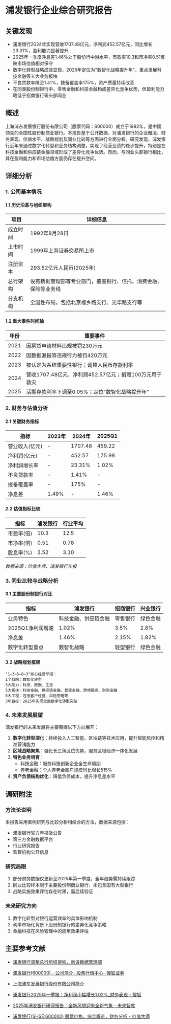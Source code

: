 # 浦发银行企业综合研究报告

## 关键发现

- 浦发银行2024年实现营收1707.48亿元，净利润452.57亿元，同比增长23.31%，盈利能力显著提升
- 2025年一季度净息差1.46%处于股份行中游水平，市盈率10.3和市净率0.51反映市场估值相对保守
- 数字化转型战略成效显现，2025年定位为"数智化战略提升年"，重点发展科技金融等五大业务板块
- 不良贷款率降至1.41%，拨备覆盖率175%，资产质量持续改善
- 在同类股份制银行中，零售金融和科技金融构成差异化竞争优势，但盈利能力略低于招商银行等头部同业

## 概述

上海浦东发展银行股份有限公司（股票代码：600000）成立于1992年，是中国领先的全国性股份制商业银行。本报告基于公开数据，对浦发银行的企业概况、财务表现、估值水平、战略规划及同业比较等方面进行全面分析。研究发现，浦发银行近年来通过数字化转型和业务结构调整，实现了经营业绩的稳步提升，特别是在科技金融和供应链金融领域形成了差异化竞争优势。然而，与同业头部银行相比，其在盈利能力和市场估值方面仍存在提升空间。

## 详细分析

### 1. 公司基本情况

#### 1.1 历史沿革与组织架构

| 项目 | 详细信息 |
|------|----------|
| 成立时间 | 1992年8月28日 |
| 上市时间 | 1999年上海证券交易所上市 |
| 注册资本 | 293.52亿元人民币(2025年) |
| 总行架构 | 设有数据管理部等专业部门，覆盖银行、信托、消费金融、保险等业务线 |
| 分支机构 | 全国性布局，包括北京榴乡路支行、光华路支行等 |

#### 1.2 重大事件时间轴

| 年份 | 重要事件 |
|------|----------|
| 2021 | 因房贷申请材料违规被罚230万元 |
| 2022 | 因数据漏报等违规行为被罚420万元 |
| 2023 | 被认定为系统重要性银行；调整人民币存款利率 |
| 2024 | 营收1707.48亿元，净利润452.57亿元；捐赠100万元用于救灾 |
| 2025 | 活期存款利率下调至0.05%；定位"数智化战略提升年" |

### 2. 财务与估值分析

#### 2.1 关键财务指标

| 指标 | 2023年 | 2024年 | 2025Q1 |
|------|--------|--------|--------|
| 营业收入(亿元) | - | 1707.48 | 459.22 |
| 净利润(亿元) | - | 452.57 | 175.98 |
| 净利润增长率 | - | 23.31% | 1.02% |
| 不良贷款率 | - | 1.41% | - |
| 拨备覆盖率 | - | 175% | - |
| 净息差 | 1.49% | - | 1.46% |

#### 2.2 估值指标比较

| 指标 | 浦发银行 | 行业平均 |
|------|----------|----------|
| 市盈率(倍) | 10.3 | 12.5 |
| 市净率(倍) | 0.51 | 0.78 |
| 股息率(%) | 2.52 | 3.10 |

*数据来源：价值大师、浦发银行年报*

### 3. 同业比较与战略分析

#### 3.1 主要股份制银行对比

| 指标 | 浦发银行 | 招商银行 | 兴业银行 |
|------|----------|----------|----------|
| 业务特色 | 科技金融、供应链金融 | 零售银行 | 绿色金融 |
| 2025Q1净利润增速 | 1.02% | 3.5% | 2.8% |
| 净息差 | 1.46% | 2.15% | 1.82% |
| 数字化转型重点 | 数智化战略 | 轻型银行 | 绿色金融 |

#### 3.2 战略规划框架

```text
"1—3—5—8—3"核心经营举措：
1个战略：数智化转型
3大能力：科技、数据、生态
5大板块：科技金融、供应链金融、普惠金融、跨境服务、财资金融
8大工程：包括客户经营、风险管理等
3年目标：2025年实现全面数字化转型突破
```

### 4. 未来发展展望

浦发银行的未来发展将主要围绕以下方向展开：

1. **数字化转型深化**：持续投入人工智能、区块链等技术应用，提升智能风控和精准营销能力
2. **区域战略聚焦**：强化长三角区位优势，服务区域经济一体化发展
3. **特色业务培育**：
   - 科技金融：服务科技创新企业全生命周期
   - 养老金融：个人养老金账户规模同比增长515%
4. **资产负债结构优化**：降低负债成本，提升净息差水平

## 调研附注

### 方法论说明

本报告采用案例研究与比较分析相结合的方法，数据来源包括：
- 浦发银行官方年报及公告
- 第三方金融数据平台
- 行业研究报告
- 监管机构公开信息

### 研究局限

1. 部分财务数据仅更新至2025年第一季度，全年趋势需持续跟踪
2. 同业比较样本限于主要股份制商业银行，未包含国有大型银行
3. 战略实施效果评估存在时滞，需后续验证

### 未来研究方向

1. 数字化转型对银行运营效率的具体影响机制
2. 利率市场化背景下股份制银行的差异化竞争策略
3. 金融科技在风险管理中的应用效果评估

## 主要参考文献

- [浦发银行调整总行组织架构，新设数据管理部](https://www.chinadatagroup.com/info/5901.html)

- [浦发银行(600000) - 公司简介- 股票行情中心- 搜狐证券](https://q.stock.sohu.com/cn/600000/gsjj.shtml)

- [上海浦东发展银行股份有限公司简介](https://news.spdb.com.cn/about_spd/implementation/)

- [浦发银行2025年一季报：净利润小幅增长1.02%_财务表现 - 搜狐](https://www.sohu.com/a/890654856_121885030)

- [2025年浦发银行研究报告：全新风貌迎来全新气象 - 未来智库](https://www.vzkoo.com/read/20250122c999770a572d7d0b780f25f2.html)

- [浦发银行(SHSE:600000) 股票价格，综合概览，财务分析 - 价值大师](https://www.gurufocus.cn/stock/600000/summary)
